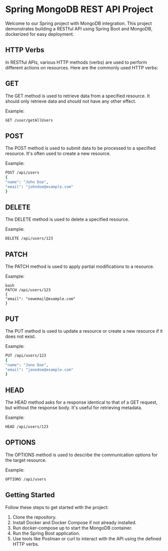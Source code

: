 # Spring MongoDB REST API Project
Welcome to our Spring project with MongoDB integration. This project demonstrates building a RESTful API using Spring Boot and MongoDB, dockerized for easy deployment.

## HTTP Verbs
In RESTful APIs, various HTTP methods (verbs) are used to perform different actions on resources. Here are the commonly used HTTP verbs:

## GET
The GET method is used to retrieve data from a specified resource. It should only retrieve data and should not have any other effect.

Example:
```bash
GET /user/getAllUsers
```

## POST
The POST method is used to submit data to be processed to a specified resource. It's often used to create a new resource.

Example:
```bash
POST /api/users
{
"name": "John Doe",
"email": "johndoe@example.com"
}
```

## DELETE
The DELETE method is used to delete a specified resource.

Example:
```bash
DELETE /api/users/123
```

## PATCH
The PATCH method is used to apply partial modifications to a resource.

Example:
```
bash
PATCH /api/users/123
{
"email": "newemail@example.com"
}
```

## PUT
The PUT method is used to update a resource or create a new resource if it does not exist.

Example:
```bash
PUT /api/users/123
{
"name": "Jane Doe",
"email": "janedoe@example.com"
}
```

## HEAD
The HEAD method asks for a response identical to that of a GET request, but without the response body. It's useful for retrieving metadata.

Example:
```bash
HEAD /api/users/123
```

## OPTIONS
The OPTIONS method is used to describe the communication options for the target resource.

Example:
```bash
OPTIONS /api/users
```

## Getting Started
Follow these steps to get started with the project:
1. Clone the repository.
2. Install Docker and Docker Compose if not already installed.
3. Run docker-compose up to start the MongoDB container.
4. Run the Spring Boot application.
5. Use tools like Postman or curl to interact with the API using the defined HTTP verbs.